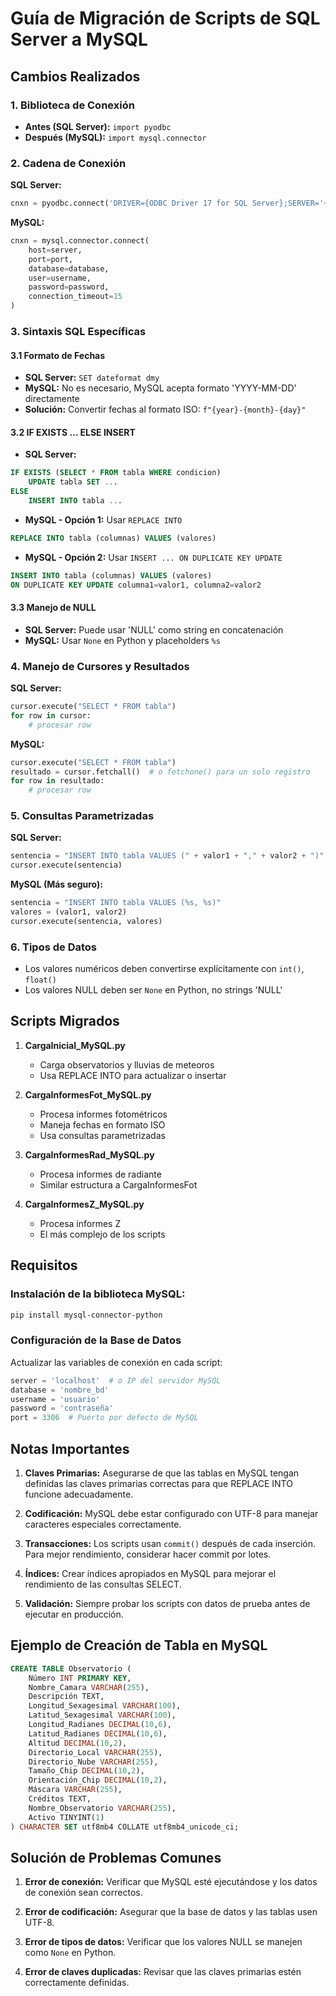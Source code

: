 # Guía de Migración de Scripts de SQL Server a MySQL

## Cambios Realizados

### 1. Biblioteca de Conexión
- **Antes (SQL Server):** `import pyodbc`
- **Después (MySQL):** `import mysql.connector`

### 2. Cadena de Conexión

**SQL Server:**
```python
cnxn = pyodbc.connect('DRIVER={ODBC Driver 17 for SQL Server};SERVER='+server+';DATABASE='+database+';UID='+username+';PWD='+ password+';Connection Timeout =15')
```

**MySQL:**
```python
cnxn = mysql.connector.connect(
    host=server,
    port=port,
    database=database,
    user=username,
    password=password,
    connection_timeout=15
)
```

### 3. Sintaxis SQL Específicas

#### 3.1 Formato de Fechas
- **SQL Server:** `SET dateformat dmy` 
- **MySQL:** No es necesario, MySQL acepta formato 'YYYY-MM-DD' directamente
- **Solución:** Convertir fechas al formato ISO: `f"{year}-{month}-{day}"`

#### 3.2 IF EXISTS ... ELSE INSERT
- **SQL Server:** 
```sql
IF EXISTS (SELECT * FROM tabla WHERE condicion)
    UPDATE tabla SET ...
ELSE
    INSERT INTO tabla ...
```

- **MySQL - Opción 1:** Usar `REPLACE INTO`
```sql
REPLACE INTO tabla (columnas) VALUES (valores)
```

- **MySQL - Opción 2:** Usar `INSERT ... ON DUPLICATE KEY UPDATE`
```sql
INSERT INTO tabla (columnas) VALUES (valores)
ON DUPLICATE KEY UPDATE columna1=valor1, columna2=valor2
```

#### 3.3 Manejo de NULL
- **SQL Server:** Puede usar 'NULL' como string en concatenación
- **MySQL:** Usar `None` en Python y placeholders `%s`

### 4. Manejo de Cursores y Resultados

**SQL Server:**
```python
cursor.execute("SELECT * FROM tabla")
for row in cursor:
    # procesar row
```

**MySQL:**
```python
cursor.execute("SELECT * FROM tabla")
resultado = cursor.fetchall()  # o fetchone() para un solo registro
for row in resultado:
    # procesar row
```

### 5. Consultas Parametrizadas

**SQL Server:**
```python
sentencia = "INSERT INTO tabla VALUES (" + valor1 + "," + valor2 + ")"
cursor.execute(sentencia)
```

**MySQL (Más seguro):**
```python
sentencia = "INSERT INTO tabla VALUES (%s, %s)"
valores = (valor1, valor2)
cursor.execute(sentencia, valores)
```

### 6. Tipos de Datos
- Los valores numéricos deben convertirse explícitamente con `int()`, `float()`
- Los valores NULL deben ser `None` en Python, no strings 'NULL'

## Scripts Migrados

1. **CargaInicial_MySQL.py**
   - Carga observatorios y lluvias de meteoros
   - Usa REPLACE INTO para actualizar o insertar

2. **CargaInformesFot_MySQL.py**
   - Procesa informes fotométricos
   - Maneja fechas en formato ISO
   - Usa consultas parametrizadas

3. **CargaInformesRad_MySQL.py**
   - Procesa informes de radiante
   - Similar estructura a CargaInformesFot

4. **CargaInformesZ_MySQL.py**
   - Procesa informes Z
   - El más complejo de los scripts

## Requisitos

### Instalación de la biblioteca MySQL:
```bash
pip install mysql-connector-python
```

### Configuración de la Base de Datos
Actualizar las variables de conexión en cada script:
```python
server = 'localhost'  # o IP del servidor MySQL
database = 'nombre_bd'
username = 'usuario'
password = 'contraseña'
port = 3306  # Puerto por defecto de MySQL
```

## Notas Importantes

1. **Claves Primarias:** Asegurarse de que las tablas en MySQL tengan definidas las claves primarias correctas para que REPLACE INTO funcione adecuadamente.

2. **Codificación:** MySQL debe estar configurado con UTF-8 para manejar caracteres especiales correctamente.

3. **Transacciones:** Los scripts usan `commit()` después de cada inserción. Para mejor rendimiento, considerar hacer commit por lotes.

4. **Índices:** Crear índices apropiados en MySQL para mejorar el rendimiento de las consultas SELECT.

5. **Validación:** Siempre probar los scripts con datos de prueba antes de ejecutar en producción.

## Ejemplo de Creación de Tabla en MySQL

```sql
CREATE TABLE Observatorio (
    Número INT PRIMARY KEY,
    Nombre_Camara VARCHAR(255),
    Descripción TEXT,
    Longitud_Sexagesimal VARCHAR(100),
    Latitud_Sexagesimal VARCHAR(100),
    Longitud_Radianes DECIMAL(10,6),
    Latitud_Radianes DECIMAL(10,6),
    Altitud DECIMAL(10,2),
    Directorio_Local VARCHAR(255),
    Directorio_Nube VARCHAR(255),
    Tamaño_Chip DECIMAL(10,2),
    Orientación_Chip DECIMAL(10,2),
    Máscara VARCHAR(255),
    Créditos TEXT,
    Nombre_Observatorio VARCHAR(255),
    Activo TINYINT(1)
) CHARACTER SET utf8mb4 COLLATE utf8mb4_unicode_ci;
```

## Solución de Problemas Comunes

1. **Error de conexión:** Verificar que MySQL esté ejecutándose y los datos de conexión sean correctos.

2. **Error de codificación:** Asegurar que la base de datos y las tablas usen UTF-8.

3. **Error de tipos de datos:** Verificar que los valores NULL se manejen como `None` en Python.

4. **Error de claves duplicadas:** Revisar que las claves primarias estén correctamente definidas.